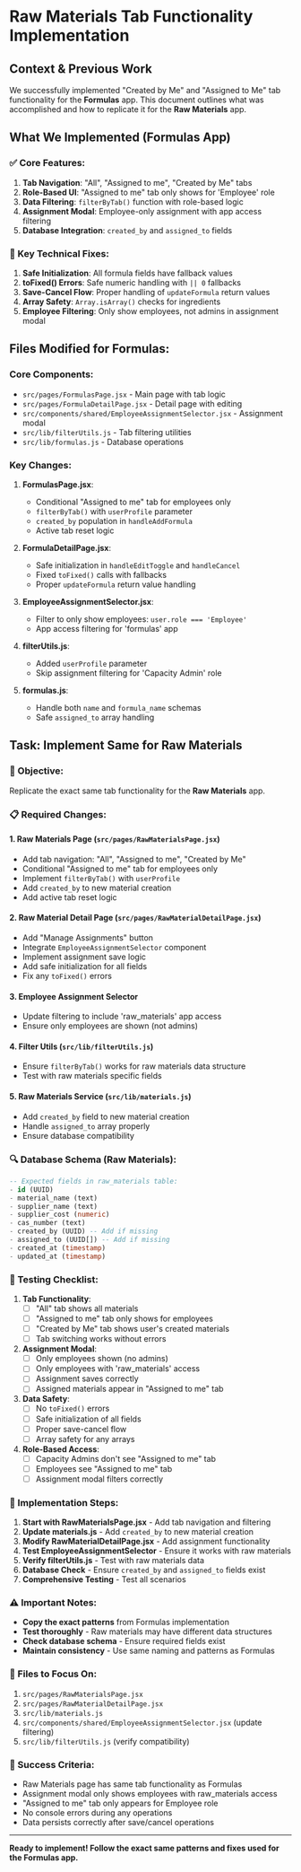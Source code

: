 # Raw Materials Tab Functionality Implementation

## **Context & Previous Work**

We successfully implemented "Created by Me" and "Assigned to Me" tab functionality for the **Formulas** app. This document outlines what was accomplished and how to replicate it for the **Raw Materials** app.

## **What We Implemented (Formulas App)**

### **✅ Core Features:**
1. **Tab Navigation**: "All", "Assigned to me", "Created by Me" tabs
2. **Role-Based UI**: "Assigned to me" tab only shows for 'Employee' role
3. **Data Filtering**: `filterByTab()` function with role-based logic
4. **Assignment Modal**: Employee-only assignment with app access filtering
5. **Database Integration**: `created_by` and `assigned_to` fields

### **🔧 Key Technical Fixes:**
1. **Safe Initialization**: All formula fields have fallback values
2. **toFixed() Errors**: Safe numeric handling with `|| 0` fallbacks
3. **Save-Cancel Flow**: Proper handling of `updateFormula` return values
4. **Array Safety**: `Array.isArray()` checks for ingredients
5. **Employee Filtering**: Only show employees, not admins in assignment modal

## **Files Modified for Formulas:**

### **Core Components:**
- `src/pages/FormulasPage.jsx` - Main page with tab logic
- `src/pages/FormulaDetailPage.jsx` - Detail page with editing
- `src/components/shared/EmployeeAssignmentSelector.jsx` - Assignment modal
- `src/lib/filterUtils.js` - Tab filtering utilities
- `src/lib/formulas.js` - Database operations

### **Key Changes:**
1. **FormulasPage.jsx**:
   - Conditional "Assigned to me" tab for employees only
   - `filterByTab()` with `userProfile` parameter
   - `created_by` population in `handleAddFormula`
   - Active tab reset logic

2. **FormulaDetailPage.jsx**:
   - Safe initialization in `handleEditToggle` and `handleCancel`
   - Fixed `toFixed()` calls with fallbacks
   - Proper `updateFormula` return value handling

3. **EmployeeAssignmentSelector.jsx**:
   - Filter to only show employees: `user.role === 'Employee'`
   - App access filtering for 'formulas' app

4. **filterUtils.js**:
   - Added `userProfile` parameter
   - Skip assignment filtering for 'Capacity Admin' role

5. **formulas.js**:
   - Handle both `name` and `formula_name` schemas
   - Safe `assigned_to` array handling

## **Task: Implement Same for Raw Materials**

### **🎯 Objective:**
Replicate the exact same tab functionality for the **Raw Materials** app.

### **📋 Required Changes:**

#### **1. Raw Materials Page (`src/pages/RawMaterialsPage.jsx`)**
- Add tab navigation: "All", "Assigned to me", "Created by Me"
- Conditional "Assigned to me" tab for employees only
- Implement `filterByTab()` with `userProfile`
- Add `created_by` to new material creation
- Add active tab reset logic

#### **2. Raw Material Detail Page (`src/pages/RawMaterialDetailPage.jsx`)**
- Add "Manage Assignments" button
- Integrate `EmployeeAssignmentSelector` component
- Implement assignment save logic
- Add safe initialization for all fields
- Fix any `toFixed()` errors

#### **3. Employee Assignment Selector**
- Update filtering to include 'raw_materials' app access
- Ensure only employees are shown (not admins)

#### **4. Filter Utils (`src/lib/filterUtils.js`)**
- Ensure `filterByTab()` works for raw materials data structure
- Test with raw materials specific fields

#### **5. Raw Materials Service (`src/lib/materials.js`)**
- Add `created_by` field to new material creation
- Handle `assigned_to` array properly
- Ensure database compatibility

### **🔍 Database Schema (Raw Materials):**
```sql
-- Expected fields in raw_materials table:
- id (UUID)
- material_name (text)
- supplier_name (text)
- supplier_cost (numeric)
- cas_number (text)
- created_by (UUID) -- Add if missing
- assigned_to (UUID[]) -- Add if missing
- created_at (timestamp)
- updated_at (timestamp)
```

### **🧪 Testing Checklist:**
1. **Tab Functionality**:
   - [ ] "All" tab shows all materials
   - [ ] "Assigned to me" tab only shows for employees
   - [ ] "Created by Me" tab shows user's created materials
   - [ ] Tab switching works without errors

2. **Assignment Modal**:
   - [ ] Only employees shown (no admins)
   - [ ] Only employees with 'raw_materials' access
   - [ ] Assignment saves correctly
   - [ ] Assigned materials appear in "Assigned to me" tab

3. **Data Safety**:
   - [ ] No `toFixed()` errors
   - [ ] Safe initialization of all fields
   - [ ] Proper save-cancel flow
   - [ ] Array safety for any arrays

4. **Role-Based Access**:
   - [ ] Capacity Admins don't see "Assigned to me" tab
   - [ ] Employees see "Assigned to me" tab
   - [ ] Assignment modal filters correctly

### **🚀 Implementation Steps:**

1. **Start with RawMaterialsPage.jsx** - Add tab navigation and filtering
2. **Update materials.js** - Add `created_by` to new material creation
3. **Modify RawMaterialDetailPage.jsx** - Add assignment functionality
4. **Test EmployeeAssignmentSelector** - Ensure it works with raw materials
5. **Verify filterUtils.js** - Test with raw materials data
6. **Database Check** - Ensure `created_by` and `assigned_to` fields exist
7. **Comprehensive Testing** - Test all scenarios

### **⚠️ Important Notes:**
- **Copy the exact patterns** from Formulas implementation
- **Test thoroughly** - Raw materials may have different data structures
- **Check database schema** - Ensure required fields exist
- **Maintain consistency** - Use same naming and patterns as Formulas

### **📁 Files to Focus On:**
1. `src/pages/RawMaterialsPage.jsx`
2. `src/pages/RawMaterialDetailPage.jsx`
3. `src/lib/materials.js`
4. `src/components/shared/EmployeeAssignmentSelector.jsx` (update filtering)
5. `src/lib/filterUtils.js` (verify compatibility)

### **🎯 Success Criteria:**
- Raw Materials page has same tab functionality as Formulas
- Assignment modal only shows employees with raw_materials access
- "Assigned to me" tab only appears for Employee role
- No console errors during any operations
- Data persists correctly after save/cancel operations

---

**Ready to implement! Follow the exact same patterns and fixes used for the Formulas app.** 